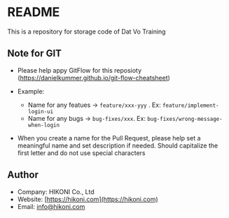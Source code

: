 # README

This is a repository for storage code of Dat Vo Training

## Note for GIT

- Please help appy GitFlow for this reposioty (https://danielkummer.github.io/git-flow-cheatsheet)
- Example:

  - Name for any featues -> `feature/xxx-yyy` . Ex: `feature/implement-login-ui`
  - Name for any bugs -> `bug-fixes/xxx`. Ex: `bug-fixes/wrong-message-when-login`

- When you create a name for the Pull Request, please help set a meaningful name and set description if needed. Should capitalize the first letter and do not use special characters

## Author

- Company: HIKONI Co., Ltd
- Website: [https://hikoni.com](https://hikoni.com)
- Email: info@hikoni.com
